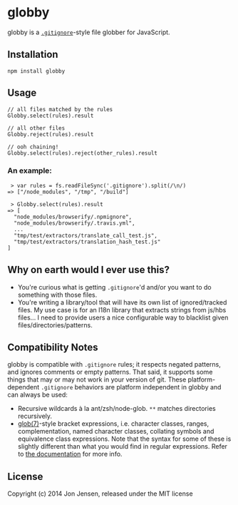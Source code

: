 # globby

globby is a [`.gitignore`](http://www.kernel.org/pub/software/scm/git/docs/gitignore.html)-style
file globber for JavaScript.

## Installation

`npm install globby`

## Usage

    // all files matched by the rules
    Globby.select(rules).result

    // all other files
    Globby.reject(rules).result

    // ooh chaining!
    Globby.select(rules).reject(other_rules).result

### An example:

     > var rules = fs.readFileSync('.gitignore').split(/\n/)
    => ["/node_modules", "/tmp", "/build"]

     > Globby.select(rules).result
    => [
      "node_modules/browserify/.npmignore",
      "node_modules/browserify/.travis.yml",
      ...
      "tmp/test/extractors/translate_call_test.js",
      "tmp/test/extractors/translation_hash_test.js"
    ]

## Why on earth would I ever use this?

* You're curious what is getting `.gitignore`'d and/or you want to do something
  with those files.
* You're writing a library/tool that will have its own list of ignored/tracked
  files. My use case is for an I18n library that extracts strings from js/hbs
  files... I need to provide users a nice configurable way to blacklist given
  files/directories/patterns.

## Compatibility Notes

globby is compatible with `.gitignore` rules; it respects negated patterns, and
ignores comments or empty patterns. That said, it supports some things that may
or may not work in your version of git. These platform-dependent `.gitignore`
behaviors are platform independent in globby and can always be used:

 * Recursive wildcards à la ant/zsh/node-glob. `**` matches directories recursively.
 * [glob(7)](https://www.kernel.org/doc/man-pages/online/pages/man7/glob.7.html)-style
   bracket expressions, i.e. character classes, ranges, complementation, named
   character classes, collating symbols and equivalence class expressions. Note
   that the syntax for some of these is slightly different than what you would
   find in regular expressions. Refer to [the documentation](https://www.kernel.org/doc/man-pages/online/pages/man7/glob.7.html)
   for more info.

## License

Copyright (c) 2014 Jon Jensen, released under the MIT license
